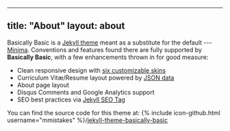 

---
title: "About"
layout: about
---

Basically Basic is a [Jekyll theme](https://jekyllrb.com/docs/themes/) meant as a substitute for the default --- [Minima](https://github.com/jekyll/minima). Conventions and features found there are fully supported by **Basically Basic**, with a few enhancements thrown in for good measure:

- Clean responsive design with [six customizable skins](#skin)
- Curriculum Vitæ/Resume layout powered by [JSON data](http://registry.jsonresume.org/)
- About page layout
- Disqus Comments and Google Analytics support
- SEO best practices via [Jekyll SEO Tag](https://github.com/jekyll/jekyll-seo-tag/)

You can find the source code for this theme at: {% include icon-github.html username="mmistakes" %}/[jekyll-theme-basically-basic](https://github.com/mmistakes/jekyll-theme-basically-basic)
